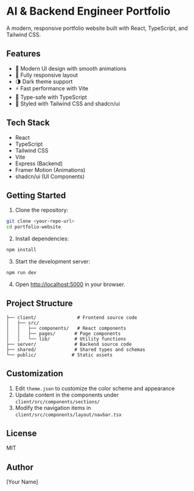 # AI & Backend Engineer Portfolio

A modern, responsive portfolio website built with React, TypeScript, and Tailwind CSS.

## Features

- 🎨 Modern UI design with smooth animations
- 📱 Fully responsive layout
- 🌗 Dark theme support
- ⚡ Fast performance with Vite
- 🎯 Type-safe with TypeScript
- 🎨 Styled with Tailwind CSS and shadcn/ui

## Tech Stack

- React
- TypeScript
- Tailwind CSS
- Vite
- Express (Backend)
- Framer Motion (Animations)
- shadcn/ui (UI Components)

## Getting Started

1. Clone the repository:
```bash
git clone <your-repo-url>
cd portfolio-website
```

2. Install dependencies:
```bash
npm install
```

3. Start the development server:
```bash
npm run dev
```

4. Open [http://localhost:5000](http://localhost:5000) in your browser.

## Project Structure

```
├── client/               # Frontend source code
│   ├── src/
│   │   ├── components/   # React components
│   │   ├── pages/       # Page components
│   │   └── lib/         # Utility functions
├── server/              # Backend source code
├── shared/              # Shared types and schemas
└── public/             # Static assets
```

## Customization

1. Edit `theme.json` to customize the color scheme and appearance
2. Update content in the components under `client/src/components/sections/`
3. Modify the navigation items in `client/src/components/layout/navbar.tsx`

## License

MIT

## Author

[Your Name]
